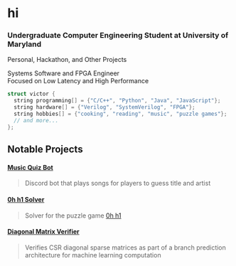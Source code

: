 # hi

### Undergraduate Computer Engineering Student at University of Maryland

Personal, Hackathon, and Other Projects

Systems Software and FPGA Engineer  
Focused on Low Latency and High Performance

```cpp
struct victor {
  string programming[] = {"C/C++", "Python", "Java", "JavaScript"};
  string hardware[] = {"Verilog", "SystemVerilog", "FPGA"};
  string hobbies[] = {"cooking", "reading", "music", "puzzle games"};
  // and more...
};
```

## Notable Projects

#### [Music Quiz Bot](https://github.com/fetf/music-quiz)
> Discord bot that plays songs for players to guess title and artist

#### [0h h1 Solver](https://github.com/notvictorl/0hh1-Solver)  
> Solver for the puzzle game [0h h1](https://0hh1.com)  

#### [Diagonal Matrix Verifier](https://github.com/notvictorl/diagonal-matrix-verifier)
> Verifies CSR diagonal sparse matrices as part of a branch prediction architecture for machine learning computation
